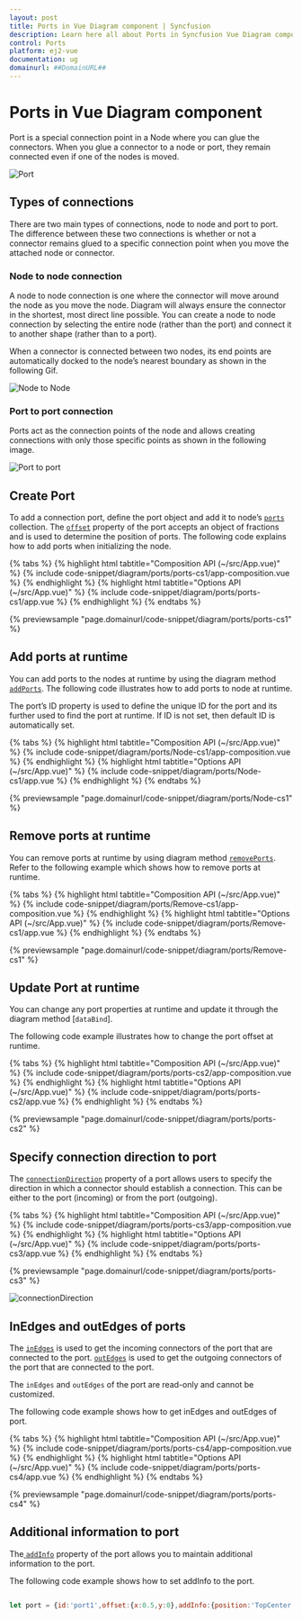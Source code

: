 ```yaml
---
layout: post
title: Ports in Vue Diagram component | Syncfusion
description: Learn here all about Ports in Syncfusion Vue Diagram component of Syncfusion Essential JS 2 and more.
control: Ports 
platform: ej2-vue
documentation: ug
domainurl: ##DomainURL##
---
```


# Ports in Vue Diagram component

Port is a special connection point in a Node where you can glue the connectors. When you glue a connector to a node or port, they remain connected even if one of the nodes is moved.

![Port](images/Port1.png)

## Types of connections

There are two main types of connections, node to node and port to port. The difference between these two connections is whether or not a connector remains glued to a specific connection point when you move the attached node or connector.

### Node to node connection

A node to node connection is one where the connector will move around the node as you move the node. Diagram will always ensure the connector in the shortest, most direct line possible. You can create a node to node connection by selecting the entire node (rather than the port) and connect it to another shape (rather than to a port).

<!-- markdownlint-disable MD033 -->

When a connector is connected between two nodes, its end points are automatically docked to the node’s nearest boundary as shown in the following Gif.

![Node to Node](images/node-node-gif.gif)

### Port to port connection

Ports act as the connection points of the node and allows creating connections with only those specific points as shown in the following image.


![Port to port](images/port-port-gif.gif)

## Create Port

To add a connection port, define the port object and add it to node’s [`ports`](https://ej2.syncfusion.com/vue/documentation/api/diagram/pointPortModel/) collection. The [`offset`](https://ej2.syncfusion.com/vue/documentation/api/diagram/pointModel/) property of the port accepts an object of fractions and is used to determine the position of ports. The following code explains how to add ports when initializing the node.


{% tabs %}
{% highlight html tabtitle="Composition API (~/src/App.vue)" %}
{% include code-snippet/diagram/ports/ports-cs1/app-composition.vue %}
{% endhighlight %}
{% highlight html tabtitle="Options API (~/src/App.vue)" %}
{% include code-snippet/diagram/ports/ports-cs1/app.vue %}
{% endhighlight %}
{% endtabs %}
        
{% previewsample "page.domainurl/code-snippet/diagram/ports/ports-cs1" %}

## Add ports at runtime

You can add ports to the nodes  at runtime by using the diagram method [`addPorts`](https://ej2.syncfusion.com/vue/documentation/api/diagram/#addports). The following code illustrates how to add ports to node at runtime.

The port’s ID property is used to define the unique ID for the port and its further used to find the port at runtime.
If ID is not set, then default ID is automatically set.

{% tabs %}
{% highlight html tabtitle="Composition API (~/src/App.vue)" %}
{% include code-snippet/diagram/ports/Node-cs1/app-composition.vue %}
{% endhighlight %}
{% highlight html tabtitle="Options API (~/src/App.vue)" %}
{% include code-snippet/diagram/ports/Node-cs1/app.vue %}
{% endhighlight %}
{% endtabs %}
        
{% previewsample "page.domainurl/code-snippet/diagram/ports/Node-cs1" %}

## Remove ports at runtime

You can remove ports at runtime by using diagram method [`removePorts`](https://ej2.syncfusion.com/vue/documentation/api/diagram/#removeports). Refer to the following example which shows how to remove ports at runtime.

{% tabs %}
{% highlight html tabtitle="Composition API (~/src/App.vue)" %}
{% include code-snippet/diagram/ports/Remove-cs1/app-composition.vue %}
{% endhighlight %}
{% highlight html tabtitle="Options API (~/src/App.vue)" %}
{% include code-snippet/diagram/ports/Remove-cs1/app.vue %}
{% endhighlight %}
{% endtabs %}
        
{% previewsample "page.domainurl/code-snippet/diagram/ports/Remove-cs1" %}

## Update Port at runtime

You can change any port properties at runtime and update it through the diagram method [`dataBind`].

The following code example illustrates how to change the port offset at runtime.

{% tabs %}
{% highlight html tabtitle="Composition API (~/src/App.vue)" %}
{% include code-snippet/diagram/ports/ports-cs2/app-composition.vue %}
{% endhighlight %}
{% highlight html tabtitle="Options API (~/src/App.vue)" %}
{% include code-snippet/diagram/ports/ports-cs2/app.vue %}
{% endhighlight %}
{% endtabs %}
        
{% previewsample "page.domainurl/code-snippet/diagram/ports/ports-cs2" %}


## Specify connection direction to port

The [`connectionDirection`](https://ej2.syncfusion.com/vue/documentation/api/diagram/port/#connectionDirection) property of a port allows users to specify the direction in which a connector should establish a connection. This can be either to the port (incoming) or from the port (outgoing).


{% tabs %}
{% highlight html tabtitle="Composition API (~/src/App.vue)" %}
{% include code-snippet/diagram/ports/ports-cs3/app-composition.vue %}
{% endhighlight %}
{% highlight html tabtitle="Options API (~/src/App.vue)" %}
{% include code-snippet/diagram/ports/ports-cs3/app.vue %}
{% endhighlight %}
{% endtabs %}
          
{% previewsample "page.domainurl/code-snippet/diagram/ports/ports-cs3" %}

![connectionDirection](images\connectionDirection2.png)

## InEdges and outEdges of ports

The [`inEdges`](https://ej2.syncfusion.com/vue/documentation/api/diagram/pointPortModel/#inedges) is used to get the incoming connectors of the port that are connected to the port. [`outEdges`](https://ej2.syncfusion.com/vue/documentation/api/diagram/pointPortModel/#outedges) is used to get the outgoing connectors of the port that are connected to the port.

The `inEdges` and `outEdges` of the port are read-only and cannot be customized.

The following code example shows how to get inEdges and outEdges of port.

{% tabs %}
{% highlight html tabtitle="Composition API (~/src/App.vue)" %}
{% include code-snippet/diagram/ports/ports-cs4/app-composition.vue %}
{% endhighlight %}
{% highlight html tabtitle="Options API (~/src/App.vue)" %}
{% include code-snippet/diagram/ports/ports-cs4/app.vue %}
{% endhighlight %}
{% endtabs %}
          
{% previewsample "page.domainurl/code-snippet/diagram/ports/ports-cs4" %}

## Additional information to port

The[ `addInfo`](https://ej2.syncfusion.com/vue/documentation/api/diagram/pointPortModel/#addinfo) property of the port allows you to maintain additional information to the port. 

The following code example shows how to set addInfo to the port.

```javascript

let port = {id:'port1',offset:{x:0.5,y:0},addInfo:{position:'TopCenter',id:'port1'}};

```
